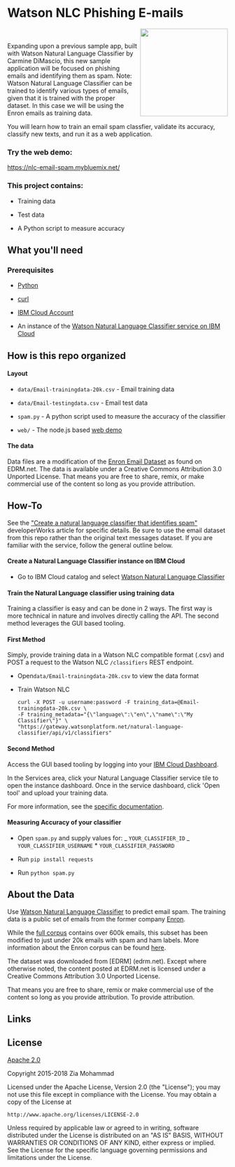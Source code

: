 # Watson NLC Phishing E-mails

<img src="https://raw.githubusercontent.com/cdimascio/watson-nlc-spam/master/assets/watson-nlc.png"  width="200"  align="right" /></br>

Expanding upon a previous sample app, built with Watson Natural Language Classifier by Carmine DiMascio, this new sample application will be focused on phishing emails and identifying them as spam. Note: Watson Natural Language Classifier can be trained to identify various types of emails, given that it is trained with the proper dataset. In this case we will be using the Enron emails as training data.

You will learn how to train an email spam classfier, validate its accuracy, classify new texts, and run it as a web application.

### Try the web demo:
https://nlc-email-spam.mybluemix.net/

### This project contains:

* Training data

* Test data

* A Python script to measure accuracy

## What you'll need

### Prerequisites

* [Python](https://www.python.org/downloads/)

* [curl](http://curl.haxx.se/download.html)

* [IBM Cloud Account](www.bluemix.net)

* An instance of the [Watson Natural Language Classifier service on IBM Cloud](https://console.bluemix.net/catalog/services/natural-language-classifier?hideTours=true&cm_mmc=OSocial_Tumblr-_-Watson+Core_Watson+Core+-+Platform-_-WW_WW-_-wdc-ref&cm_mmc=OSocial_Tumblr-_-Watson+Core_Watson+Core+-+Platform-_-WW_WW-_-wdc-ref&cm_mmca1=000000OF&cm_mmca2=10000409)

## How is this repo organized

#### Layout

* `data/Email-trainingdata-20k.csv` - Email training data

* `data/Email-testingdata.csv` - Email test data

* `spam.py` - A python script used to measure the accuracy of the classifier

* `web/` - The node.js based [web demo](http://nlc-emailspam.mybluemix.net)

#### The data

Data files are a modification of the [Enron Email Dataset](https://www.edrm.net/resources/data-sets) as found on EDRM.net. The data is available under a Creative Commons Attribution 3.0 Unported License. That means you are free to share, remix, or make commercial use of the content so long as you provide attribution.

## How-To

See the ["Create a natural language classifier that identifies spam"](https://www.ibm.com/developerworks/library/cc-spam-classification-service-watson-nlc-bluemix-trs/index.html) developerWorks article for specific details. Be sure to use the email dataset from this repo rather than the original text messages dataset. If you are familiar with the service, follow the general outline below.

#### Create a Natural Language Classifier instance on IBM Cloud

* Go to IBM Cloud catalog and select [Watson Natural Language Classifier](https://console.bluemix.net/catalog/services/natural-language-classifier)

#### Train the Natural Language classifier using training data

Training a classifier is easy and can be done in 2 ways. The first way is more technical in nature and involves directly calling the API. The second method leverages the GUI based tooling.

#### First Method
Simply, provide training data in a Watson NLC compatible format (.csv) and POST a request to the Watson NLC `/classifiers` REST endpoint.

* Open`data/Email-trainingdata-20k.csv` to view the data format
* Train Watson NLC

    ```
  curl -X POST -u username:password -F training_data=@Email-trainingdata-20k.csv \
   -F training_metadata="{\"language\":\"en\",\"name\":\"My Classifier\"}" \
  "https://gateway.watsonplatform.net/natural-language-classifier/api/v1/classifiers"
    ```
#### Second Method 

Access the GUI based tooling by logging into your [IBM Cloud Dashboard](https://console.us-east.bluemix.net/dashboard/services). 

In the Services area, click your Natural Language Classifier service tile to open the instance dashboard. Once in the service dashboard, click 'Open tool' and upload your training data.

For more information, see the [specific documentation](https://console.bluemix.net/docs/services/natural-language-classifier/tool-overview.html#managing-toolkit).

#### Measuring Accuracy of your classifier

* Open `spam.py` and supply values for:
  _ `YOUR_CLASSIFIER_ID`
  _ `YOUR_CLASSIFIER_USERNAME` \* `YOUR_CLASSIFIER_PASSWORD`

* Run `pip install requests`

* Run `python spam.py`

## About the Data

Use [Watson Natural Language Classifier](https://www.ibm.com/watson/services/natural-language-classifier/) to predict email spam. The training data is a public set of emails from the former company [Enron](https://en.wikipedia.org/wiki/Enron).

While the [full corpus](https://en.wikipedia.org/wiki/Enron_Corpus) contains over 600k emails, this subset has been modified to just under 20k emails with spam and ham labels. More information about the Enron corpus can be found [here](https://en.wikipedia.org/wiki/Enron_Corpus).

The dataset was downloaded from [EDRM] (edrm.net). Except where otherwise noted, the content posted at EDRM.net is licensed under a Creative Commons Attribution 3.0 Unported License. 

That means you are free to share, remix or make commercial use of the content so long as you provide attribution. To provide attribution.

## Links


## License

[Apache 2.0](https://www.apache.org/licenses/LICENSE-2.0)

Copyright 2015-2018 Zia Mohammad

Licensed under the Apache License, Version 2.0 (the "License");
you may not use this file except in compliance with the License.
You may obtain a copy of the License at

    http://www.apache.org/licenses/LICENSE-2.0

Unless required by applicable law or agreed to in writing, software
distributed under the License is distributed on an "AS IS" BASIS,
WITHOUT WARRANTIES OR CONDITIONS OF ANY KIND, either express or implied.
See the License for the specific language governing permissions and
limitations under the License.
